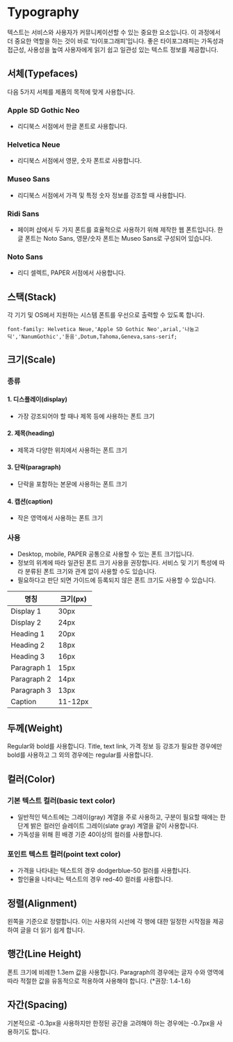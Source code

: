# Typography

텍스트는 서비스와 사용자가 커뮤니케이션할 수 있는 중요한 요소입니다. 이 과정에서 더 중요한 역할을 하는 것이 바로 ‘타이포그래피’입니다. 좋은 타이포그래피는 가독성과 접근성, 사용성을 높여 사용자에게 읽기 쉽고 일관성 있는 텍스트 정보를 제공합니다.

## 서체(Typefaces)

다음 5가지 서체를 제품의 목적에 맞게 사용합니다.

### **Apple SD Gothic Neo**

- 리디북스 서점에서 한글 폰트로 사용합니다.

### **Helvetica Neue** 

- 리디북스 서점에서 영문, 숫자 폰트로 사용합니다.

### **Museo Sans** 

- 리디북스 서점에서 가격 및 특정 숫자 정보를 강조할 때 사용합니다.

### **Ridi Sans** 

- 페이퍼 샵에서 두 가지 폰트를 효율적으로 사용하기 위해 제작한 웹 폰트입니다. 한글 폰트는 Noto Sans, 영문/숫자 폰트는 Museo Sans로 구성되어 있습니다.

### **Noto Sans**

- 리디 셀렉트, PAPER 서점에서 사용합니다.

## 스택(Stack)

각 기기 및 OS에서 지원하는 시스템 폰트를 우선으로 출력할 수 있도록 합니다.

```
font-family: Helvetica Neue,'Apple SD Gothic Neo',arial,'나눔고딕','NanumGothic','돋움',Dotum,Tahoma,Geneva,sans-serif;
```

## 크기(Scale)

### 종류

#### 1. 디스플레이(display) 

- 가장 강조되어야 할 때나 제목 등에 사용하는 폰트 크기

#### 2. 제목(heading) 

- 제목과 다양한 위치에서 사용하는 폰트 크기

#### 3. 단락(paragraph) 

- 단락을 포함하는 본문에 사용하는 폰트 크기

#### 4. 캡션(caption) 

- 작은 영역에서 사용하는 폰트 크기

### 사용

- Desktop, mobile, PAPER 공통으로 사용할 수 있는 폰트 크기입니다. 
- 정보의 위계에 따라 일관된 폰트 크기 사용을 권장합니다. 서비스 및 기기 특성에 따라 분류된 폰트 크기와 관계 없이 사용할 수도 있습니다.
- 필요하다고 판단 되면 가이드에 등록되지 않은 폰트 크기도 사용할 수 있습니다.

| 명칭        | 크기(px) |
| ----------- | -------- |
| Display 1   | 30px     |
| Display 2   | 24px     |
| Heading 1   | 20px     |
| Heading 2   | 18px     |
| Heading 3   | 16px     |
| Paragraph 1 | 15px     |
| Paragraph 2 | 14px     |
| Paragraph 3 | 13px     |
| Caption     | 11-12px  |

## 두께(Weight)

Regular와 bold를 사용합니다. 
Title, text link, 가격 정보 등 강조가 필요한 경우에만 bold를 사용하고 그 외의 경우에는 regular를 사용합니다.

## 컬러(Color)

### 기본 텍스트 컬러(basic text color)

- 일반적인 텍스트에는 그레이(gray) 계열을 주로 사용하고, 구분이 필요할 때에는 한 단계 밝은 컬러인 슬레이트 그레이(slate gray) 계열을 같이 사용합니다.
- 가독성을 위해 흰 배경 기준 40이상의 컬러를 사용합니다. 

### 포인트 텍스트 컬러(point text color)

- 가격을 나타내는 텍스트의 경우 dodgerblue-50 컬러를 사용합니다.
- 할인율을 나타내는 텍스트의 경우 red-40 컬러를 사용합니다.
  

## 정렬(Alignment)

왼쪽을 기준으로 정렬합니다. 이는 사용자의 시선에 각 행에 대한 일정한 시작점을 제공하여 글을 더 읽기 쉽게 합니다.

## 행간(Line Height)

폰트 크기에 비례한 1.3em 값을 사용합니다. Paragraph의 경우에는 글자 수와 영역에 따라 적절한 값을 유동적으로 적용하여 사용해야 합니다. (*권장: 1.4-1.6)

## 자간(Spacing)

기본적으로 -0.3px을 사용하지만 한정된 공간을 고려해야 하는 경우에는 -0.7px을 사용하기도 합니다.
